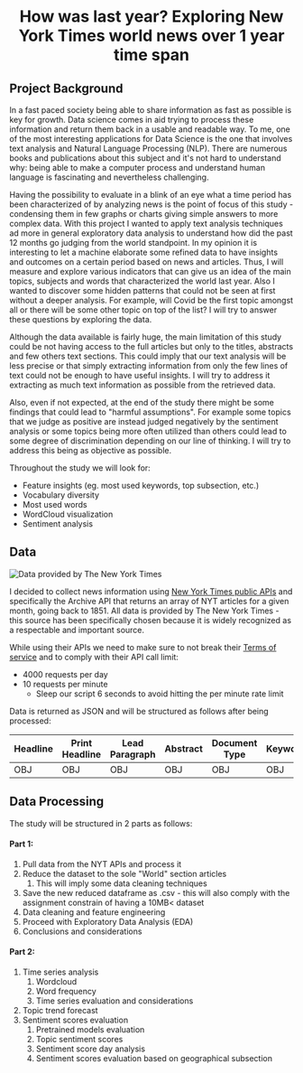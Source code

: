 <h1><center>How was last year? Exploring New York Times world news over 1 year time span</center></h1>

##  Project Background 

In a fast paced society being able to share information as fast as possible is key for growth. Data science comes in aid trying to process these information and return them back in a usable and readable way. To me, one of the most interesting applications for Data Science is the one that involves text analysis and Natural Language Processing (NLP). There are numerous books and publications about this subject and it's not hard to understand why: being able to make a computer process and understand human language is fascinating and nevertheless challenging. 

Having the possibility to evaluate in a blink of an eye what a time period has been characterized of by analyzing news is the point of focus of this study - condensing them in few graphs or charts giving simple answers to more complex data. With this project I wanted to apply text analysis techniques ad more in general exploratory data analysis to understand how did the past 12 months go judging from the world standpoint. In my opinion it is interesting to let a machine elaborate some refined data to have insights and outcomes on a certain period based on news and articles. Thus, I will measure and explore various indicators that can give us an idea of the main topics, subjects and words that characterized the world last year. Also I wanted to discover some hidden patterns that could not be seen at first without a deeper analysis. For example, will Covid be the first topic amongst all or there will be some other topic on top of the list? I will try to answer these questions by exploring the data.

Although the data available is fairly huge, the main limitation of this study could be not having access to the full articles but only to the titles, abstracts and few others text sections. This could imply that our text analysis will be less precise or that simply extracting information from only the few lines of text could not be enough to have useful insights. I will try to address it extracting as much text information as possible from the retrieved data.

Also, even if not expected, at the end of the study there might be some findings that could lead to "harmful assumptions". For example some topics that we judge as positive are instead judged negatively by the sentiment analysis or some topics being more often utilized than others could lead to some degree of discrimination depending on our line of thinking. I will try to address this being as objective as possible.

Throughout the study we will look for:

* Feature insights (eg. most used keywords, top subsection, etc.)
* Vocabulary diversity
* Most used words
* WordCloud visualization
* Sentiment analysis

## Data

![Data provided by The New York Times](https://developer.nytimes.com/files/poweredby_nytimes_200a.png?v=1583354208344)

I decided to collect news information using  <a href="https://developer.nytimes.com/apis">New York Times public APIs</a> and specifically the Archive API that returns an array of NYT articles for a given month, going back to 1851. All data is provided by The New York Times - this source has been specifically chosen because it is widely recognized as a respectable and important source.

While using their APIs we need to make sure to not break their <a href="https://help.nytimes.com/hc/en-us/articles/115014893">Terms of service</a> and to comply with their API call limit:
* 4000 requests per day
* 10 requests per minute
  * Sleep our script 6 seconds to avoid hitting the per minute rate limit

Data is returned as JSON and will be structured as follows after being processed:

| Headline | Print Headline | Lead Paragraph | Abstract | Document Type | Keywords | News_desk | Section Name | Subsection Name | Word count | Date |
|----------|----------------|----------------|----------|---------------|----------|-----------|--------------|-----------------|------------|------|
| OBJ      | OBJ            | OBJ            | OBJ      | OBJ           | OBJ      | OBJ       | OBJ          | OBJ             | INT        | OBJ  |

## Data Processing

The study will be structured in 2 parts as follows:

#### Part 1:

1. Pull data from the NYT APIs and process it
2. Reduce the dataset to the sole "World" section articles
   1. This will imply some data cleaning techniques
3. Save the new reduced dataframe as .csv - this will also comply with the assignment constrain of having a 10MB< dataset
4. Data cleaning and feature engineering
5. Proceed with Exploratory Data Analysis (EDA)
6. Conclusions and considerations

#### Part 2:

1.  Time series analysis
    1.  Wordcloud
    2.  Word frequency
    3.  Time series evaluation and considerations
2.  Topic trend forecast
3.  Sentiment scores evaluation
    1.  Pretrained models evaluation
    2. Topic sentiment scores
    3. Sentiment score day analysis
    4.  Sentiment scores evaluation based on geographical subsection
